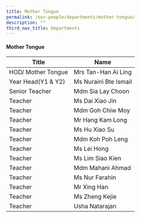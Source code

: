 ```yaml
---
title: Mother Tongue
permalink: /our-people/departments/mother-tongue/
description: ""
third_nav_title: Departments
---
```

#### Mother Tongue

| Title | Name |
|---|---|
| HOD/ Mother Tongue | Mrs Tan-Han Ai Ling |
| Year Head(Y1 & Y2) | Ms Nuraini Bte Ismail |
| Senior Teacher | Mdm Sia Lay Choon |
| Teacher | Ms Dai Xiao Jin |
| Teacher | Mdm Goh Chiw Moy |
| Teacher | Mr Hang Kam Long |
| Teacher | Ms Hu Xiao Su |
| Teacher  | Mdm Koh Poh Leng  |
| Teacher | Ms Lei Hong  |
| Teacher  | Ms Lim Siao Kien |
| Teacher  | Mdm Mahani Ahmad |
| Teacher  | Ms Nur Farahin |
| Teacher  | Mr Xing Han |
|  Teacher  | Ms Zheng Kejie |
| Teacher  | Usha Natarajan  |
